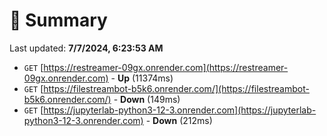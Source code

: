 # 📖 Summary
Last updated: **7/7/2024, 6:23:53 AM**

- `GET` [https://restreamer-09gx.onrender.com](https://restreamer-09gx.onrender.com) - **Up** (11374ms)
- `GET` [https://filestreambot-b5k6.onrender.com/](https://filestreambot-b5k6.onrender.com/) - **Down** (149ms)
- `GET` [https://jupyterlab-python3-12-3.onrender.com](https://jupyterlab-python3-12-3.onrender.com) - **Down** (212ms)
